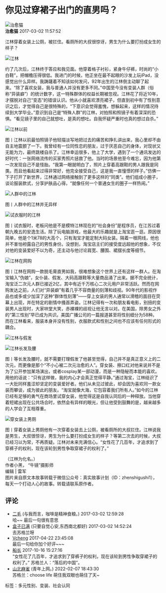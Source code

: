 # 你见过穿裙子出门的直男吗？

![治愈猫](https://img2.doubanio.com/icon/u56336200-1.jpg)  
**治愈猫** 2017-03-02 11:57:52

江林穿着女装上公厕，被拦住。看厕所的大叔很惊讶，男生为什么要打扮成女生的样子？  

![江林](https://img1.doubanio.com/view/note/large/public/p40980318.jpg)

约了几次后，江林终于答应和我见面。他穿着格子衬衫，紧身牛仔裤，时尚的“小白鞋”，把帽檐压得很低。我进门的时候，他正坐在最不起眼的沙发上玩iPad，没感觉出什么异样。我踌躇着不知该如何发问，92年出生的江林倒主动聊了起来。“除了喜欢女装，我与普通人并没有更多不同。”中国至今没有变装人群（俗称“异装癖”）的统计数字，这一特殊群体的权益长期被忽视。江林花了将近10年，才摆脱对自己“变态”的错误认识。他从小就喜欢漂亮裙子，但直到初中有了性别意识之后，才觉得自己是很特殊的，“下意识会觉得羞愧，想躲起来，这样的情况持续到大学毕业。”意识到自己是“特殊人群”的江林，对拍照和照镜子有着深深的恐惧。“看见镜子里的自己就想吐，是真的想吐。自我怀疑严重时也真的想过自杀。”  

![江林以前](https://img2.doubanio.com/view/note/large/public/p40980351.jpg)

图丨江林以前最怕照镜子他轻描淡写地把过去的痛苦和挣扎讲出来，我心里却不由自主地震颤了一下。我曾经有一位同性恋的朋友，过于厌恶自己的身体，对现状又无能为力，最终跳楼自杀了。江林幸运很多，他上了大学，遇到了一个通讯发达的好时代：一张网络流传的买家秀照片拯救了他。当时的场景他至今难忘，因为他第一次发现自己不是怪胎。“我第一眼就明白了，照片上穿着高跟鞋的男人跟我是同类。而且他看起来过得非常好，他完全接受自己，这是我一直憧憬的样子。”仿佛一下子打开了新世界，江林通过网络接触到了更多这样的“同类”。他们组成小圈子，谈论服装款式，分享护肤品心得，“就像任何一个普通女生的圈子一样热闹。”  

![人群中的江林](https://img1.doubanio.com/view/note/large/public/p40980578.jpg)

图丨人群中的江林并无异样  

![试衣服时的江林](https://img3.doubanio.com/view/note/large/public/p40980617.jpg)

图丨试衣服时，老板问他是不是模特江林现在的“社会身份”是程序员，在江苏过着朝九晚五的安逸生活。除了玩电脑游戏，他最大的乐趣就是上淘宝逛一逛。原因很简单，他是个1米78的大高个，只有淘宝才能定制大码女装。隔着一根网线，他也并不害怕袒露自己的男性身份。没想到，淘宝店主们的接受度远超他的想象，不仅对他的变装爱好不以为奇，还主动与他讨论肩宽、腰围、裙摆长度等细节。  

![江林在网购](https://img1.doubanio.com/view/note/large/public/p40981398.jpg)

图丨江林在网购一款脱毛膏直男如我，很难想象这个世界上还有这样一群人。在淘宝输入“伪娘”，女仆装、假发、大码高跟鞋等大量商品涌了出来。据不完全统计，淘宝泛二次元人群已接近2亿，其中有近千万核心二次元用户非常活跃。然而在网购发达之前，人们对“异装癖”有着几乎不容商量的刻薄和歧视。90年代的影视作品也或多或少加深了这种“群体性刻薄”——穿上女装的男人通常以滑稽的面目在荧幕上出现，并在特定的剧情中搔首弄姿。江林记得有一次和朋友看电影，别扭的变装男人出现时，大家哄堂大笑，赤裸裸的歧视让他无言以对。在美国，除男女之外的“第三性别”早已成为共识。美国广播公司的一篇报道甚至将性别细分为58种。而在江林看来，服装本身并没有性别，衣服款式和性别之间也不应该有任何形式的耦合。  

![江林与假发](https://img1.doubanio.com/view/note/large/public/p40981419.jpg)

![江林长发及腰](https://img3.doubanio.com/view/note/large/public/p40981427.jpg)

图丨等长发及腰时，就不需要打理假发了他甚至觉得，自己并不是真正意义上的二次元，而更像是那个“不小心被二次元治愈的人”。穿女装、擦口红对他来说并不是为了公开参加某场演出，或者cosplay某一部动漫，而是一种隐秘而本能的喜欢。用他的话说：“只有这样做，我的内心才会真正觉得平静。”通过淘宝，江林结识了一大批同样羞涩却坚定的变装爱好者。他们从未见过彼此，却会因为喜欢同一款女装而攀谈，成为彼此的朋友。“淘宝就像大海，它包容着我们所有人。”如今的江林已经有足够的勇气在商场里试穿女装，他觉得这是自我认同后的一种释放。当他穿着短裙出现在公共场合时，依然会有异样的眼光，但让他受到鼓舞的是，越来越多的人学会了互相尊重。  

![穿女装上男厕](https://img3.doubanio.com/view/note/large/public/p40981442.jpg)

图丨穿着女装上男厕他有一次穿着女装去上公厕，被看厕所的大叔拦住。江林说我是男生，大叔很惊讶，男生为什么要打扮成女生的样子？等第二次去的时候，大叔已经习以为常，不再质疑。江林对未来充满信心。“女性花了几百年，才追求到了穿裤子的权利，现在该轮到男性争取穿裙子的权利了。”  

（江林为化名。）  
作者小黑， “牛镜”摄影师  
编辑 | 雷军  
图片来自原文本故事转载于微信公众号：真实故事计划（ID：zhenshigushi1），每天一个打动人心的故事。转载请联系原作者。  

## 评论  
- [二毛](https://www.douban.com/people/vivi1/) (与我而言，咖啡是精神食粮。) 2017-03-02 12:59:28  
  哈~~ 最后一句很有意思  
- [盒子已满](https://www.douban.com/people/sungine/) (只要自觉心安,东西南北都好) 2017-03-02 14:52:24  
  去苏格兰呀  
- [Vcheng](https://www.douban.com/people/58020281/) 2017-04-22 23:45:08  
  最后一句给你加个好评~~~  
- [船长](https://www.douban.com/people/RangerFilix/) 2017-10-16 15:27:16  
  “女性花了几百年，才追求到了穿裤子的权利，现在该轮到男性争取穿裙子的权利了。” 苏格兰人：“落后的中国”。  
- [山北麻雀](https://www.douban.com/people/189743208/) (青年上网。) 2022-02-07 18:43:30  
  苏格兰：choose life 萌住我双眼也萌住了天~  

标签：多元性别、变装、社会认同